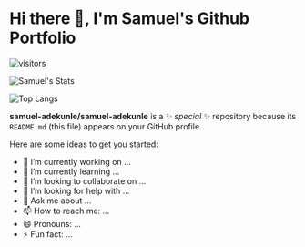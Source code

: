 # Hi there 👋, I'm Samuel's Github Portfolio

![visitors](https://visitor-badge.glitch.me/badge?page_id=samuel-adekunle.samuel-adekunle)

![Samuel's Stats](https://github-readme-stats.vercel.app/api?username=samuel-adekunle&count_private=true&show_icons=true&theme=dark)

![Top Langs](https://github-readme-stats.vercel.app/api/top-langs/?username=anuraghazra&langs_count=3)

**samuel-adekunle/samuel-adekunle** is a ✨ _special_ ✨ repository because its `README.md` (this file) appears on your GitHub profile.

Here are some ideas to get you started:

- 🔭 I’m currently working on ...
- 🌱 I’m currently learning ...
- 👯 I’m looking to collaborate on ...
- 🤔 I’m looking for help with ...
- 💬 Ask me about ...
- 📫 How to reach me: ...
- 😄 Pronouns: ...
- ⚡ Fun fact: ...

